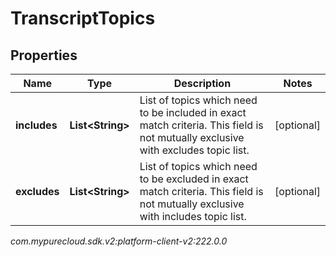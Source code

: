 # TranscriptTopics


## Properties

| Name | Type | Description | Notes |
| ------------ | ------------- | ------------- | ------------- |
| **includes** | **List&lt;String&gt;** | List of topics which need to be included in exact match criteria. This field is not mutually exclusive with excludes topic list. |  [optional] |
| **excludes** | **List&lt;String&gt;** | List of topics which need to be excluded in exact match criteria. This field is not mutually exclusive with includes topic list. |  [optional] |




_com.mypurecloud.sdk.v2:platform-client-v2:222.0.0_
